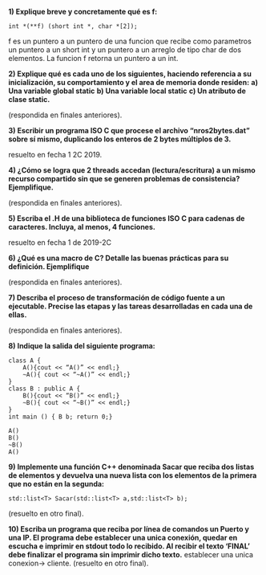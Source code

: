 **1) Explique breve y concretamente qué es f:**
```
int *(**f) (short int *, char *[2]);
```
f es un puntero a un puntero de una funcion que recibe como parametros un puntero a un short int y un puntero a un arreglo de tipo char de dos elementos. La funcion f retorna un puntero a un int.

**2) Explique qué es cada uno de los siguientes, haciendo referencia a su inicialización, su comportamiento y el area de memoria donde residen:**
**a) Una variable global static**
**b) Una variable local static**
**c) Un atributo de clase static.**

(respondida en finales anteriores).

**3) Escribir un programa ISO C que procese el archivo “nros2bytes.dat” sobre sí mismo, duplicando los enteros de 2 bytes múltiplos de 3.**

resuelto en fecha 1 2C 2019.

**4) ¿Cómo se logra que 2 threads accedan (lectura/escritura) a un mismo recurso compartido sin que se generen problemas de consistencia? Ejemplifique.**

(respondida en finales anteriores).

**5) Escriba el .H de una biblioteca de funciones ISO C para cadenas de caracteres. Incluya, al menos, 4 funciones.**

resuelto en fecha 1 de 2019-2C

**6) ¿Qué es una macro de C? Detalle las buenas prácticas para su definición. Ejemplifique**

(respondida en finales anteriores).

**7) Describa el proceso de transformación de código fuente a un ejecutable. Precise las etapas y las tareas desarrolladas en cada una de ellas.**

(respondida en finales anteriores).

**8) Indique la salida del siguiente programa:**
```
class A {
    A(){cout << “A()” << endl;}
    ~A(){ cout << “~A()” << endl;}
}
class B : public A {
    B(){cout << “B()” << endl;}
    ~B(){ cout << “~B()” << endl;}
}
int main () { B b; return 0;}
```
```
A()
B()
~B()
A()
```

**9) Implemente una función C++ denominada Sacar que reciba dos listas de elementos y devuelva una nueva lista con los elementos de la primera que no están en la segunda:**

```
std::list<T> Sacar(std::list<T> a,std::list<T> b);
```
(resuelto en otro final).

**10) Escriba un programa que reciba por línea de comandos un Puerto y una IP. El programa debe establecer una unica conexión, quedar en escucha e imprimir en stdout todo lo recibido. Al recibir el texto ‘FINAL’ debe finalizar el programa sin imprimir dicho texto.**
establecer una unica conexion-> cliente.
(resuelto en otro final).

